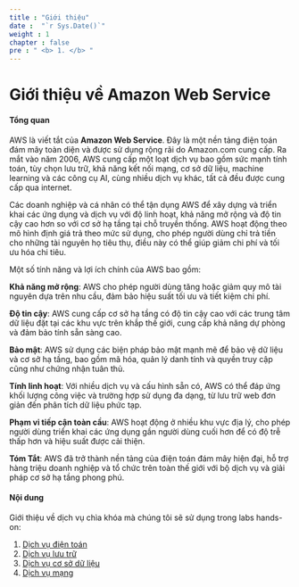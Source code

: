 ```yaml
---
title : "Giới thiệu"
date :  "`r Sys.Date()`" 
weight : 1 
chapter : false
pre : " <b> 1. </b> "
---
```


# Giới thiệu về Amazon Web Service

#### Tổng quan
AWS là viết tắt của **Amazon Web Service**. Đây là một nền tảng điện toán đám mây toàn diện và được sử dụng rộng rãi do Amazon.com cung cấp. Ra mắt vào năm 2006, AWS cung cấp một loạt dịch vụ bao gồm sức mạnh tính toán, tùy chọn lưu trữ, khả năng kết nối mạng, cơ sở dữ liệu, machine learning và các công cụ AI, cùng nhiều dịch vụ khác, tất cả đều được cung cấp qua internet.

Các doanh nghiệp và cá nhân có thể tận dụng AWS để xây dựng và triển khai các ứng dụng và dịch vụ với độ linh hoạt, khả năng mở rộng và độ tin cậy cao hơn so với cơ sở hạ tầng tại chỗ truyền thống. AWS hoạt động theo mô hình định giá trả theo mức sử dụng, cho phép người dùng chỉ trả tiền cho những tài nguyên họ tiêu thụ, điều này có thể giúp giảm chi phí và tối ưu hóa chi tiêu.

Một số tính năng và lợi ích chính của AWS bao gồm:

**Khả năng mở rộng**: AWS cho phép người dùng tăng hoặc giảm quy mô tài nguyên dựa trên nhu cầu, đảm bảo hiệu suất tối ưu và tiết kiệm chi phí.

**Độ tin cậy**: AWS cung cấp cơ sở hạ tầng có độ tin cậy cao với các trung tâm dữ liệu đặt tại các khu vực trên khắp thế giới, cung cấp khả năng dự phòng và đảm bảo tính sẵn sàng cao.

**Bảo mật**: AWS sử dụng các biện pháp bảo mật mạnh mẽ để bảo vệ dữ liệu và cơ sở hạ tầng, bao gồm mã hóa, quản lý danh tính và quyền truy cập cũng như chứng nhận tuân thủ.

**Tính linh hoạt**: Với nhiều dịch vụ và cấu hình sẵn có, AWS có thể đáp ứng khối lượng công việc và trường hợp sử dụng đa dạng, từ lưu trữ web đơn giản đến phân tích dữ liệu phức tạp.

**Phạm vi tiếp cận toàn cầu**: AWS hoạt động ở nhiều khu vực địa lý, cho phép người dùng triển khai các ứng dụng gần người dùng cuối hơn để có độ trễ thấp hơn và hiệu suất được cải thiện.

**Tóm Tắt**: AWS đã trở thành nền tảng của điện toán đám mây hiện đại, hỗ trợ hàng triệu doanh nghiệp và tổ chức trên toàn thế giới với bộ dịch vụ và giải pháp cơ sở hạ tầng phong phú.

#### Nội dung

Giới thiệu về dịch vụ chìa khóa mà chúng tôi sẽ sử dụng trong labs hands-on:
1. [Dịch vụ điện toán](1-Introduce-aws/1.1-ComputeServices/)
2. [Dịch vụ lưu trữ](1.2-StorageServices/)
3. [Dịch vụ cơ sở dữ liệu](1.3-DatabaseServices/)
4. [Dịch vụ mạng](1.4-NetworkingServices/)

